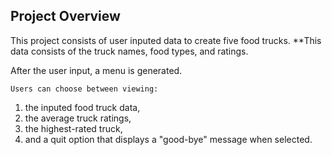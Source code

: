 ## Project Overview
This project consists of user inputed data to create five food trucks.
**This data consists of the truck names, food types, and ratings.

After the user input, a menu is generated.

    Users can choose between viewing:  
 1) the inputed food truck data,
 2) the average truck ratings,
 3) the highest-rated truck,
 4) and a quit option that displays a "good-bye" message when selected.
